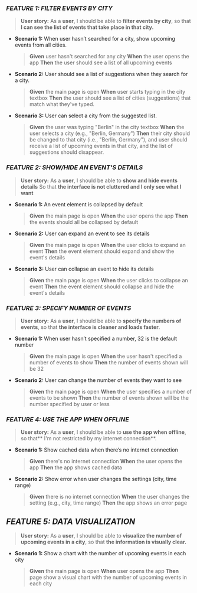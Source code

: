 ### _FEATURE 1: FILTER EVENTS BY CITY_

> **User story:**
> As a **user**,
> I should be able to **filter events by city**,
> so that **I can see the list of events that take place in that city.**

- **Scenario 1:** When user hasn’t searched for a city, show upcoming events from all cities.
  > **Given** user hasn't searched for any city
  > **When** the user opens the app
  > **Then** the user should see a list of all upcoming events
- **Scenario 2:** User should see a list of suggestions when they search for a city.
  > **Given** the main page is open
  > **When** user starts typing in the city textbox
  > **Then** the user should see a list of cities (suggestions) that match what they've typed.
- **Scenario 3:** User can select a city from the suggested list.
  > **Given** the user was typing "Berlin" in the city textbox
  > **When** the user selects a city (e.g., "Berlin, Germany")
  > **Then** their city should be changed to that city (i.e., "Berlin, Germany"), and user should receive a list of upcoming events in that city, and the list of suggestions should disappear.

### _FEATURE 2: SHOW/HIDE AN EVENT'S DETAILS_

> **User story:**
> As a **user**,
> I should be able to **show and hide events details**
> So that **the interface is not cluttered and I only see what I want**

- **Scenario 1:** An event element is collapsed by default
  > **Given** the main page is open
  > **When** the user opens the app
  > **Then** the events should all be collapsed by default
- **Scenario 2:** User can expand an event to see its details
  > **Given** the main page is open
  > **When** the user clicks to expand an event
  > **Then** the event element should expand and show the event's details
- **Scenario 3:** User can collapse an event to hide its details
  > **Given** the main page is open
  > **When** the user clicks to collapse an event
  > **Then** the event element should collapse and hide the event's details

### _FEATURE 3: SPECIFY NUMBER OF EVENTS_

> **User story:**
> As a **user**,
> I should be able to **specify the numbers of events**,
> so that **the interface is cleaner and loads faster**.

- **Scenario 1:** When user hasn’t specified a number, 32 is the default number
  > **Given** the main page is open
  > **When** the user hasn't specified a number of events to show
  > **Then** the number of events shown will be 32
- **Scenario 2:** User can change the number of events they want to see
  > **Given** the main page is open
  > **When** the user specifies a number of events to be shown
  > **Then** the number of events shown will be the number specified by user or less

### _FEATURE 4: USE THE APP WHEN OFFLINE_

> **User story:**
> As a **user**,
> I should be able to **use the app when offline**,
> so that** I'm not restricted by my internet connection**.

- **Scenario 1:** Show cached data when there’s no internet connection
  > **Given** there's no internet connection
  > **When** the user opens the app
  > **Then** the app shows cached data
- **Scenario 2:** Show error when user changes the settings (city, time range)
  > **Given** there is no internet connection
  > **When** the user changes the setting (e.g., city, time range)
  > **Then** the app shows an error page

## _FEATURE 5: DATA VISUALIZATION_

> **User story:**
> As a **user**,
> I should be able to **visualize the number of upcoming events in a city**,
> so that **the information is visually clear.**

- **Scenario 1:** Show a chart with the number of upcoming events in each city
  > **Given** the main page is open
  > **When** user opens the app
  > **Then** page show a visual chart with the number of upcoming events in each city
